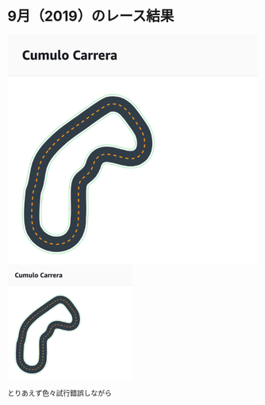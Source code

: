 # 9月（2019）のレース結果


![コース](https://github.com/shigefumi0914/DeepRacer/blob/master/Image/Course_Sep.png "9月のコース")
<img src="https://github.com/shigefumi0914/DeepRacer/blob/master/Image/Course_Sep.png" width=50%>

とりあえず色々試行錯誤しながら
